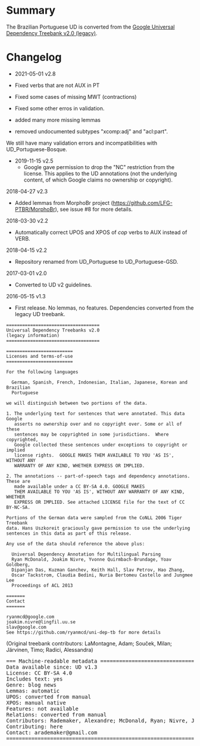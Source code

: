 # Summary

The Brazilian Portuguese UD is converted from the [Google Universal Dependency
Treebank v2.0 (legacy)](https://github.com/ryanmcd/uni-dep-tb).

# Changelog

* 2021-05-01 v2.8

 * Fixed verbs that are not AUX in PT 
 * Fixed some cases of missing MWT (contractions)
 * Fixed some other erros in validation. 
 * added many more missing lemmas 
 * removed undocumented subtypes "xcomp:adj" and "acl:part".
 
  We still have many validation errors and incompatibilities with
  UD_Portuguese-Bosque.

* 2019-11-15 v2.5
  * Google gave permission to drop the "NC" restriction from the license.
    This applies to the UD annotations (not the underlying content, of which Google claims no ownership or copyright).

2018-04-27 v2.3
  * Added lemmas from MorphoBr project (https://github.com/LFG-PTBR/MorphoBr), see issue #8 for more details.

2018-03-30 v2.2
  * Automatically correct UPOS and XPOS of _cop_ verbs to AUX instead
    of VERB.

2018-04-15 v2.2
  * Repository renamed from UD_Portuguese to UD_Portuguese-GSD.

2017-03-01 v2.0
  * Converted to UD v2 guidelines.

2016-05-15 v1.3
  * First release. No lemmas, no features. Dependencies converted from
    the legacy UD treebank.


```
===================================
Universal Dependency Treebanks v2.0
(legacy information)
===================================

=========================
Licenses and terms-of-use
=========================

For the following languages

  German, Spanish, French, Indonesian, Italian, Japanese, Korean and Brazilian
  Portuguese

we will distinguish between two portions of the data.

1. The underlying text for sentences that were annotated. This data Google
   asserts no ownership over and no copyright over. Some or all of these
   sentences may be copyrighted in some jurisdictions.  Where copyrighted,
   Google collected these sentences under exceptions to copyright or implied
   license rights.  GOOGLE MAKES THEM AVAILABLE TO YOU 'AS IS', WITHOUT ANY
   WARRANTY OF ANY KIND, WHETHER EXPRESS OR IMPLIED.

2. The annotations -- part-of-speech tags and dependency annotations. These are
   made available under a CC BY-SA 4.0. GOOGLE MAKES
   THEM AVAILABLE TO YOU 'AS IS', WITHOUT ANY WARRANTY OF ANY KIND, WHETHER
   EXPRESS OR IMPLIED. See attached LICENSE file for the text of CC BY-NC-SA.

Portions of the German data were sampled from the CoNLL 2006 Tiger Treebank
data. Hans Uszkoreit graciously gave permission to use the underlying
sentences in this data as part of this release.

Any use of the data should reference the above plus:

  Universal Dependency Annotation for Multilingual Parsing
  Ryan McDonald, Joakim Nivre, Yvonne Quirmbach-Brundage, Yoav Goldberg,
  Dipanjan Das, Kuzman Ganchev, Keith Hall, Slav Petrov, Hao Zhang,
  Oscar Tackstrom, Claudia Bedini, Nuria Bertomeu Castello and Jungmee Lee
  Proceedings of ACL 2013

=======
Contact
=======

ryanmcd@google.com
joakim.nivre@lingfil.uu.se
slav@google.com
See https://github.com/ryanmcd/uni-dep-tb for more details
```

(Original treebank contributors: LaMontagne, Adam; Souček, Milan;
Järvinen, Timo; Radici, Alessandra)


<pre>
=== Machine-readable metadata =================================================
Data available since: UD v1.3
License: CC BY-SA 4.0
Includes text: yes
Genre: blog news
Lemmas: automatic
UPOS: converted from manual
XPOS: manual native
Features: not available
Relations: converted from manual
Contributors: Rademaker, Alexandre; McDonald, Ryan; Nivre, Joakim; Zeman, Daniel; Chalub, Fabricio; Ramisch, Carlos
Contributing: here
Contact: arademaker@gmail.com
===============================================================================
</pre>
